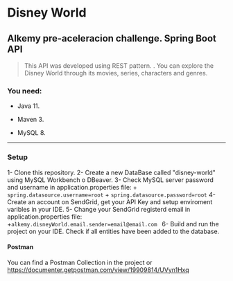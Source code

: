 # Disney World
## Alkemy pre-aceleracion challenge. Spring Boot API 
    
>This API was developed using REST pattern. . You can explore the Disney World through its movies, series, characters and genres.


### You need:

- Java 11.

- Maven 3.

- MySQL 8.

***

### Setup
1- Clone this repository.
2- Create a new DataBase called "disney-world" using MySQL Workbench o DBeaver.
3- Check MySQL server password and username in application.properties file:
    + `spring.datasource.username=root` 
    + `spring.datasource.password=root` 
4- Create an account on SendGrid, get your API Key and setup enviroment varibles in your IDE.
5- Change your SendGrid registerd email in application.properties file:
    +`alkemy.disneyWorld.email.sender=email@email.com `
6- Build and run the project on your IDE. Check if all entities have been added to the database.

#### Postman
You can find a Postman Collection in the project or https://documenter.getpostman.com/view/19909814/UVyn1Hxq


